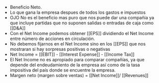 - Beneficio Neto.
- Lo que gana la empresa despues de todos los gastos e impuestos
- OJO No es el beneficio mas puro que nos puede dar una compañia ya que incluye partidas que no suponen salidas o entradas de caja como [[D&A]]
- Con el Net Income podemos obtener [[EPS]] dividiendo el Net Income entre número de acciones en circulación.
- No debemos fijarnos en el Net Income sino en los [[EPS]] que nos mostraran si hay sorpresas positivas o negativas
- Net Income = [[EBIT]] - [[Interest Expense]] - [[Income Tax]]
- El Net Income no es apropiado para comparar compañías, ya que depende del endeudamiento de la empresa así como de la tasa impositiva del país donde se encuentre la empresa.
- Margen neto (margen sobre ventas) = [[Net Income]]/ [[Revenues]]